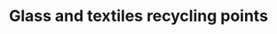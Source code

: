 ---
schema: default
title: Glass and textiles recycling points
organization: Aberdeenshire Council
notes: 
resources:

  - name: Glass and textiles recycling points KMZ
  - url: https://online.aberdeenshire.gov.uk/apps/OpenData/kml/recycling_points.kmz
  - format: KMZ

license: Open Government Licence 3.0 (United Kingdom)
category:

  - 


  - Recycling

maintainer: Tim Wisniewski
maintainer_email: tim@timwis.com
---